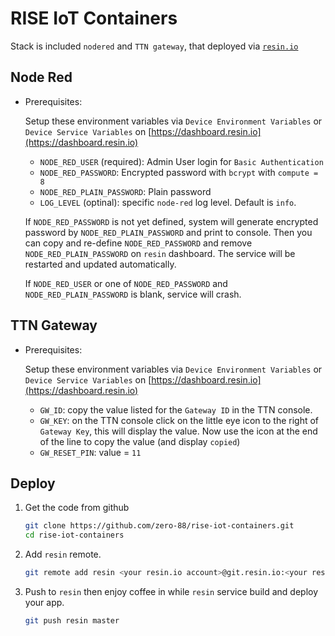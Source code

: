 # RISE IoT Containers

Stack is included `nodered` and `TTN gateway`, that deployed via [`resin.io`](https://resin.io/)

## Node Red

- Prerequisites:

  Setup these environment variables via `Device Environment Variables` or `Device Service Variables` on [https://dashboard.resin.io](https://dashboard.resin.io)

  - `NODE_RED_USER` (required): Admin User login for `Basic Authentication`
  - `NODE_RED_PASSWORD`: Encrypted password with `bcrypt` with `compute = 8`
  - `NODE_RED_PLAIN_PASSWORD`: Plain password
  - `LOG_LEVEL` (optinal): specific `node-red` log level. Default is `info`.

  If `NODE_RED_PASSWORD` is not yet defined, system will generate encrypted password by `NODE_RED_PLAIN_PASSWORD` and print to console. Then you can copy and re-define `NODE_RED_PASSWORD` and remove `NODE_RED_PLAIN_PASSWORD` on `resin` dashboard. The service will be restarted and updated automatically.

  If `NODE_RED_USER` or one of `NODE_RED_PASSWORD` and `NODE_RED_PLAIN_PASSWORD` is blank, service will crash.

## TTN Gateway

- Prerequisites:

  Setup these environment variables via `Device Environment Variables` or `Device Service Variables` on [https://dashboard.resin.io](https://dashboard.resin.io)

  - `GW_ID`: copy the value listed for the `Gateway ID` in the TTN console.
  - `GW_KEY`: on the TTN console click on the little eye icon to the right of `Gateway Key`, this will display the value. Now use the icon at the end of the line to copy the value (and display `copied`)
  - `GW_RESET_PIN`: value = `11`

## Deploy

1. Get the code from github

   ```bash
   git clone https://github.com/zero-88/rise-iot-containers.git
   cd rise-iot-containers
   ```

2. Add `resin` remote.

   ```bash
   git remote add resin <your resin.io account>@git.resin.io:<your resin.io account>/lorawangw.git
   ```

3. Push to `resin` then enjoy coffee in while `resin` service build and deploy your app.

   ```bash
   git push resin master
   ```
